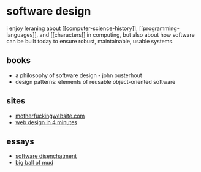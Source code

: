 # software design

i enjoy leraning about [[computer-science-history]], [[programming-languages]], and [[characters]] in computing, but also about how software can be built today to ensure robust, maintainable, usable systems.

## books

- a philosophy of software design - john ousterhout
- design patterns: elements of reusable object-oriented software

## sites

- [motherfuckingwebsite.com](http://motherfuckingwebsite.com/)
- [web design in 4 minutes](https://jgthms.com/web-design-in-4-minutes/)

## essays

- [software disenchatment](https://tonsky.me/blog/disenchantment/)
- [big ball of mud](http://www.laputan.org/mud/mud.html#BigBallOfMud)
